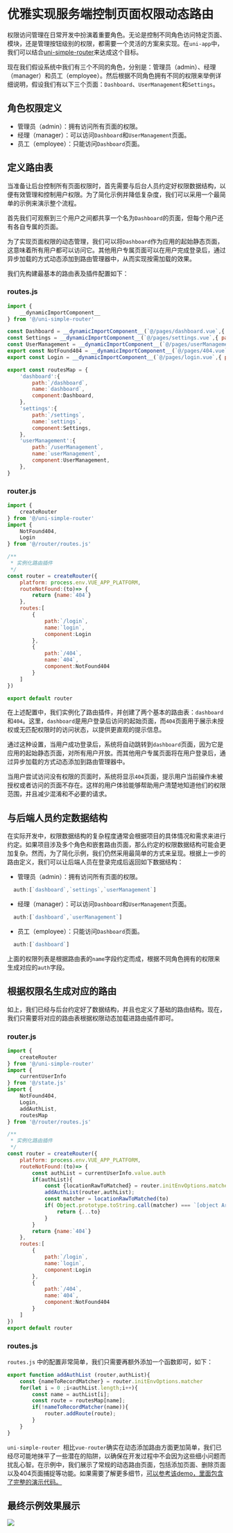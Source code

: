 # 优雅实现服务端控制页面权限动态路由
权限访问管理在日常开发中扮演着重要角色。无论是控制不同角色访问特定页面、模块，还是管理按钮级别的权限，都需要一个灵活的方案来实现。在`uni-app`中，我们可以结合[uni-simple-router](https://v3.hhyang.cn/)来达成这个目标。

现在我们假设系统中我们有三个不同的角色，分别是：管理员（admin）、经理（manager）和员工（employee）。然后根据不同角色拥有不同的权限来举例详细说明，假设我们有以下三个页面：`Dashboard`、`UserManagement`和`Settings`。


## 角色权限定义 

* 管理员（admin）：拥有访问所有页面的权限。
* 经理（manager）：可以访问`Dashboard`和`UserManagement`页面。
* 员工（employee）：只能访问`Dashboard`页面。


## 定义路由表 

当准备让后台控制所有页面权限时，首先需要与后台人员约定好权限数据结构，以便有效管理和控制用户权限。为了简化示例并降低复杂度，我们可以采用一个最简单的示例来演示整个流程。

首先我们可观察到三个用户之间都共享一个名为`Dashboard`的页面，但每个用户还有各自专属的页面。

为了实现页面权限的动态管理，我们可以将`Dashboard`作为应用的起始静态页面，这意味着所有用户都可以访问它。其他用户专属页面可以在用户完成登录后，通过异步加载的方式动态添加到路由管理器中，从而实现按需加载的效果。

我们先构建最基本的路由表及插件配置如下：
### routes.js

```js
import {
    __dynamicImportComponent__
} from '@/uni-simple-router'

const Dashboard = __dynamicImportComponent__(`@/pages/dashboard.vue`,{ pageType:`top` })
const Settings = __dynamicImportComponent__(`@/pages/settings.vue`,{ pageType:`top` })
const UserManagement = __dynamicImportComponent__(`@/pages/userManagement.vue`,{ pageType:`top` })
export const NotFound404 = __dynamicImportComponent__(`@/pages/404.vue`,{ pageType:`top` })
export const Login = __dynamicImportComponent__(`@/pages/login.vue`,{ pageType:`top` })

export const routesMap = {
	'dashboard':{
		path:`/dashboard`,
		name:`dashboard`,
		component:Dashboard,
	},
	'settings':{
		path:`/settings`,
		name:`settings`,
		component:Settings,
	},
	'userManagement':{
		path:`/userManagement`,
		name:`userManagement`,
		component:UserManagement,
	},
}

```

### router.js
```js
import {
    createRouter
} from '@/uni-simple-router'
import {
	NotFound404,
	Login
} from '@/router/routes.js'

/**
 * 实例化路由插件
 */
const router = createRouter({
	platform: process.env.VUE_APP_PLATFORM,
	routeNotFound:(to)=> {
		return {name:`404`}
	},
    routes:[
		{
			path:`/login`,
			name:`login`,
			component:Login
		},
		{
			path:`/404`,
			name:`404`,
			component:NotFound404
		}
	]
})

export default router
```


在上述配置中，我们实例化了路由插件，并创建了两个基本的路由表：`dashboard`和`404`。这里，`dashboard`是用户登录后访问的起始页面，而`404`页面用于展示未授权或无匹配权限时的访问状态，以提供更直观的提示信息。

通过这种设置，当用户成功登录后，系统将自动跳转到`dashboard`页面，因为它是应用的起始静态页面，对所有用户开放。而其他用户专属页面将在用户登录后，通过异步加载的方式动态添加到路由管理器中。

当用户尝试访问没有权限的页面时，系统将显示`404`页面，提示用户当前操作未被授权或者访问的页面不存在。这样的用户体验能够帮助用户清楚地知道他们的权限范围，并且减少混淆和不必要的请求。

## 与后端人员约定数据结构

在实际开发中，权限数据结构的复杂程度通常会根据项目的具体情况和需求来进行约定。如果项目涉及多个角色和嵌套路由页面，那么约定的权限数据结构可能会更加复杂。然而，为了简化示例，我们仍然采用最简单的方式来呈现。根据上一步的路由定义，我们可以让后端人员在登录完成后返回如下数据结构：


* 管理员（admin）：拥有访问所有页面的权限。
```js
  auth:[`dashboard`,`settings`,`userManagement`]
```
* 经理（manager）：可以访问`Dashboard`和`UserManagement`页面。
```js
  auth:[`dashboard`,`userManagement`]
```
* 员工（employee）：只能访问`Dashboard`页面。
```js
  auth:[`dashboard`]
```

上面的权限列表是根据路由表的`name`字段约定而成，根据不同角色拥有的权限来生成对应的`auth`字段。


## 根据权限名生成对应的路由 

如上，我们已经与后台约定好了数据结构，并且也定义了基础的路由结构。现在，我们只需要将对应的路由表根据权限动态加载进路由插件即可。

### router.js
```js
import {
    createRouter
} from '@/uni-simple-router'
import {
	currentUserInfo
} from '@/state.js'
import {
	NotFound404,
	Login,
	addAuthList,
	routesMap
} from '@/router/routes.js'

/**
 * 实例化路由插件
 */
const router = createRouter({
	platform: process.env.VUE_APP_PLATFORM,
	routeNotFound:(to)=> {
		const authList = currentUserInfo.value.auth
		if(authList){
			const {locationRawToMatched} = router.initEnvOptions.matcher
			addAuthList(router,authList);
			const matcher = locationRawToMatched(to)
			if( Object.prototype.toString.call(matcher) === `[object Array]` ){
				return {...to}
			}
		}
		return {name:`404`}
	},
    routes:[
		{
			path:`/login`,
			name:`login`,
			component:Login
		},
		{
			path:`/404`,
			name:`404`,
			component:NotFound404
		}
	]
})
export default router
```

### routes.js

`routes.js` 中的配置非常简单，我们只需要再额外添加一个函数即可，如下：

```js
export function addAuthList (router,authList){
	const {nameToRecordMatcher} = router.initEnvOptions.matcher
	for(let i = 0 ;i<authList.length;i++){
		const name = authList[i];
		const route = routesMap[name];
		if(!nameToRecordMatcher(name)){
			router.addRoute(route);
		}
	}
}
```
`uni-simple-router `相比`vue-router`确实在动态添加路由方面更加简单，我们已经尽可能地抹平了一些潜在的陷阱，以确保在开发过程中不会因为这些细小问题而扰乱心智。在示例中，我们展示了常规的动态路由页面，包括添加页面、删除页面以及404页面捕捉等功能。如果需要了解更多细节，[可以参考该demo，里面包含了完整的演示代码。](https://github.com/SilurianYang/router-authority-routes-demo)

## 最终示例效果展示 

![](https://ask.dcloud.net.cn/uploads/article/20230803/6fa1e6f36d17595b2c9a3151b054c485.gif)
